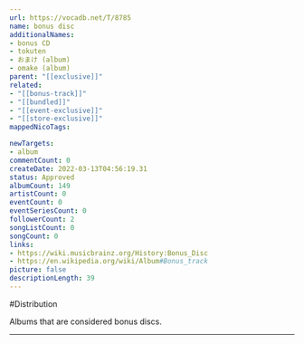 ```yaml
---
url: https://vocadb.net/T/8785
name: bonus disc
additionalNames: 
- bonus CD
- tokuten
- おまけ (album)
- omake (album)
parent: "[[exclusive]]"
related:
- "[[bonus-track]]"
- "[[bundled]]"
- "[[event-exclusive]]"
- "[[store-exclusive]]"
mappedNicoTags:

newTargets:
- album
commentCount: 0
createDate: 2022-03-13T04:56:19.31
status: Approved
albumCount: 149
artistCount: 0
eventCount: 0
eventSeriesCount: 0
followerCount: 2
songListCount: 0
songCount: 0
links: 
- https://wiki.musicbrainz.org/History:Bonus_Disc
- https://en.wikipedia.org/wiki/Album#Bonus_track
picture: false
descriptionLength: 39
---
```


#Distribution

Albums that are considered bonus discs.

---


